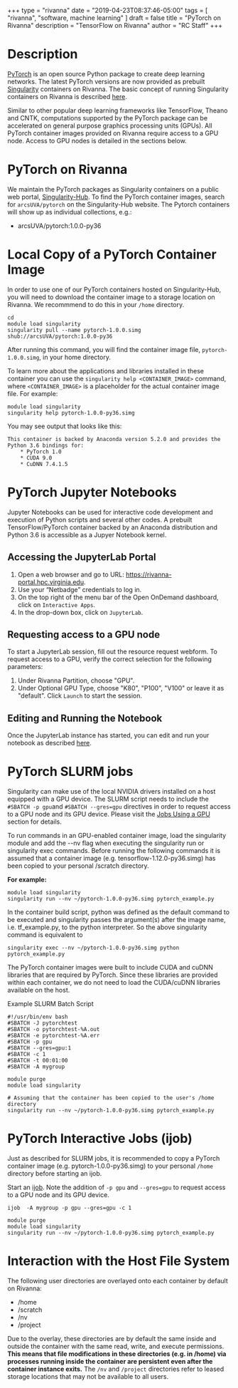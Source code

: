 +++
type = "rivanna"
date = "2019-04-23T08:37:46-05:00"
tags = [
  "rivanna", "software, machine learning"
]
draft = false
title = "PyTorch on Rivanna"
description = "TensorFlow on Rivanna"
author = "RC Staff"
+++

# Description
[PyTorch](https://pytorch.org/) is an open source Python package to create deep learning networks.  The latest PyTorch versions are now provided as prebuilt [Singularity](https://www.sylabs.io/singularity/) containers on Rivanna.  The basic concept of running Singularity containers on Rivanna is described [here](/userinfo/rivanna/software/containers).

Similar to other popular deep learning frameworks like TensorFlow, Theano and CNTK, computations supported by the PyTorch package can be accelerated on general purpose graphics processing units (GPUs).  All PyTorch container images provided on Rivanna require access to a GPU node.  Access to GPU nodes is detailed in the sections below.

# PyTorch on Rivanna
We maintain the PyTorch packages as Singularity containers on a public web portal, [Singularity-Hub](https://singularity-hub.org). To find the PyTorch container images, search for `arcsUVA/pytorch` on the Singularity-Hub website. The Pytorch containers will show up as individual collections, e.g.:

+ arcsUVA/pytorch:1.0.0-py36

# Local Copy of a PyTorch Container Image
In order to use one of our PyTorch containers hosted on Singularity-Hub, you will need to download the container image to a storage location on Rivanna. We recommmend to do this in your `/home` directory.
```
cd
module load singularity
singularity pull --name pytorch-1.0.0.simg shub://arcsUVA/pytorch:1.0.0-py36
```
After running this command, you will find the container image file, `pytorch-1.0.0.simg`, in your home directory.

To learn more about the applications and libraries installed in these container you can use the `singularity help <CONTAINER_IMAGE>`  command, where `<CONTAINER_IMAGE>` is a placeholder for the actual container image file.  For example:
```
module load singularity
singularity help pytorch-1.0.0-py36.simg
```
You may see output that looks like this:
```
This container is backed by Anaconda version 5.2.0 and provides the Python 3.6 bindings for:
    * PyTorch 1.0
    * CUDA 9.0
    * CuDNN 7.4.1.5
```

# PyTorch Jupyter Notebooks
Jupyter Notebooks can be used for interactive code development and execution of Python scripts and several other codes.  A prebuilt TensorFlow/PyTorch container backed by an Anaconda distribution and Python 3.6 is accessible as a Jupyer Notebook kernel.

## Accessing the JupyterLab Portal

1. Open a web browser and go to URL:  https://rivanna-portal.hpc.virginia.edu.
2. Use your “Netbadge” credentials to log in.
3. On the top right of the menu bar of the Open OnDemand dashboard, click on `Interactive Apps`.
4. In the drop-down box, click on `JupyterLab`.

## Requesting access to a GPU node

To start a JupyterLab session, fill out the resource request webform.  To request access to a GPU, verify the correct selection for the following parameters:

1. Under Rivanna Partition, choose "GPU".
2. Under Optional GPU Type, choose "K80", "P100", "V100" or leave it as "default".
Click `Launch` to start the session.

## Editing and Running the Notebook

Once the JupyterLab instance has started, you can edit and run your notebook as described [here](/userinfo/rivanna/software/jupyterlab).

# PyTorch SLURM jobs
Singularity can make use of the local NVIDIA drivers installed on a host equipped with a GPU device.  The SLURM script needs to include the `#SBATCH -p gpu`and `#SBATCH --gres=gpu` directives in order to request access to a GPU node and its GPU device.  Please visit the [Jobs Using a GPU](/userinfo/rivanna/slurm/#jobs-using-a-gpu) section for details.

To run commands in an GPU-enabled container image, load the singularity module and add the --nv flag when executing the singularity run or singularity exec commands.  Before running the following commands it is assumed that a container image (e.g. tensorflow-1.12.0-py36.simg) has been copied to your personal /scratch directory.

**For example:**
```
module load singularity
singularity run --nv ~/pytorch-1.0.0-py36.simg pytorch_example.py
```
In the container build script, python was defined as the default command to be executed and singularity passes the argument(s) after the image name, i.e. tf_example.py, to the python interpreter. So the above singularity command is equivalent to
```
singularity exec --nv ~/pytorch-1.0.0-py36.simg python pytorch_example.py
```
The PyTorch container images were built to include CUDA and cuDNN libraries that are required by PyTorch.  Since these libraries are provided within each container, we do not need to load the CUDA/cuDNN libraries available on the host.

Example SLURM Batch Script
```
#!/usr/bin/env bash
#SBATCH -J pytorchtest
#SBATCH -o pytorchtest-%A.out
#SBATCH -e pytorchtest-%A.err
#SBATCH -p gpu
#SBATCH --gres=gpu:1
#SBATCH -c 1
#SBATCH -t 00:01:00
#SBATCH -A mygroup

module purge
module load singularity

# Assuming that the container has been copied to the user's /home directory
singularity run --nv ~/pytorch-1.0.0-py36.simg pytorch_example.py
```

# PyTorch Interactive Jobs (ijob)
Just as described for SLURM jobs, it is recommended to copy a PyTorch container image (e.g. pytorch-1.0.0-py36.simg) to your personal `/home` directory before starting an ijob.

Start an [ijob](/userinfo/rivanna/slurm/#submitting-an-interactive-job).  Note the addition of `-p gpu` and `--gres=gpu` to request access to a GPU node and its GPU device.

```
ijob  -A mygroup -p gpu --gres=gpu -c 1
```
```
module purge
module load singularity
singularity run --nv ~/pytorch-1.0.0-py36.simg pytorch_example.py
```

# Interaction with the Host File System
The following user directories are overlayed onto each container by default on Rivanna:

+ /home
+ /scratch
+ /nv
+ /project

Due to the overlay, these directories are by default the same inside and outside the container with the same read, write, and execute permissions. **This means that file modifications in these directories (e.g. in /home) via processes running inside the container are persistent even after the container instance exits.** The `/nv` and `/project` directories refer to leased storage locations that may not be available to all users.
